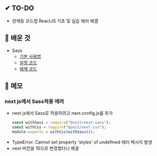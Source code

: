## ✔ TO-DO

-   양재동 코드랩 ReactJS 기초 및 실습 에러 해결

## 💾 배운 것

-   Sass
    -   [기본 사용법](https://sass-lang.com/guide)
    -   [설정 코드](https://github.com/lhk3337/codeLabReact/commit/37221f36d83e606c0e4bf400f2df05249ae56b0b)
    -   [예제 코드](https://github.com/lhk3337/codeLabReact/commit/dc5f063331097131f1c6886b65bf6f33a6433e71)

## 📝 메모

### next js에서 Sass적용 에러

-   next js에서 Sass로 적용하려고 next.config.js를 추가
    ```javascript
    const withSass = require("@zeit/next-sass");
    const withCss = require("@zeit/next-css");
    module.exports = withCss(withSass());
    ```
-   TypeError: Cannot set property 'styles' of undefined 에러 메시지 발생
-   next 버전을 10으로 변경했더니 해결
